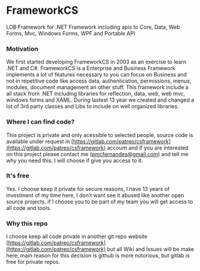 # FrameworkCS
LOB Framework for .NET Framework including apis to Core, Data, Web Forms, Mvc, Windows Forms, WPF and Portable API

### Motivation
We first started developing FrameworkCS in 2003 as an exercise to learn .NET and C#. FrameworkCS is a Enterprise and Business Framework implements a lot of features necessary to you can focus on Business and not in repetitive code like access data, authentication, permissions, menus, modules, document management an other stuff. This framework include a all stack from .NET including libraries for reflection, data, web, web mvc, windows forms and XAML. During lastest 13 year we created and changed a lot of 3rd party classes and Libs to include on well organized libraries.

### Where I can find code?
This project is private and only acessible to selected people, source code is available under request in [https://gitlab.com/patreo/csframework](https://gitlab.com/patreo/csframework) account and if you are interested on this project please contact me (pmcfernandes@gmail.com) and tell me why you need this. I will choose if give you access to it.

### It's free
Yes. I choose keep it private for secure reasons, I have 13 years of investment of my time here, I don't want see it abused like another open source projects. if I choose you to be part of my team you will get access to all code and tools.

### Why this repo
I choose keep all code private in another git repo website [https://gitlab.com/patreo/csframework](https://gitlab.com/patreo/csframework) but all Wiki and Issues will be make here, main reason for this decision is github is more notorious, but gitlab is free for private repos.


